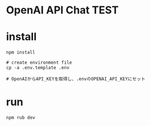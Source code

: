 # OpenAI API Chat TEST

# install

```shell
npm install

# create environment file
cp -a .env.template .env

# OpenAIからAPI_KEYを取得し、.envのOPENAI_API_KEYにセット
```

# run

```shell
npm rub dev
```
